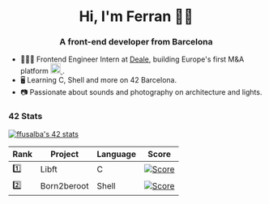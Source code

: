 <h1 align="center">Hi, I'm Ferran 🤙🏻</h1>
<h3 align="center">A front-end developer from Barcelona</h3>

- 👨🏻‍💻 Frontend Engineer Intern at [Deale](https://deale.es/), building Europe's first M&A platform <a href="https://angular.io" target="_blank" rel="noreferrer"> <img src="https://angular.io/assets/images/logos/angular/angular.svg" alt="angular" width="20" height="20"/> </a>.
- 🖥 Learning C, Shell and more on 42 Barcelona.
- 📷 Passionate about sounds and photography on architecture and lights.

### 42 Stats
[![ffusalba's 42 stats](https://badge42.herokuapp.com/api/stats/ffusalba?privacyEmail=true)](https://github.com/JaeSeoKim/badge42)

| Rank        | Project       | Language | Score                                                                          |
| ----------- | -----------   | -------- | ------------------------------------------------------------------------------ |
| 1️⃣          | Libft         | C        | [![Score](https://badge42.herokuapp.com/api/project/ffusalba/Libft)]()         |
| 2️⃣          | Born2beroot   | Shell    | [![Score](https://badge42.herokuapp.com/api/project/ffusalba/Born2beroot)]()   |